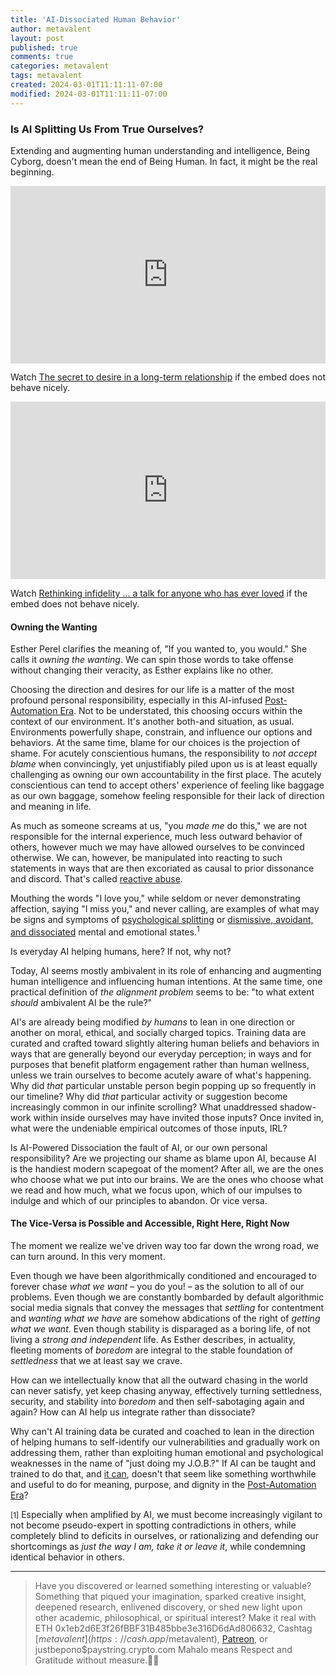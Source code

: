 ```yaml
---
title: 'AI-Dissociated Human Behavior'
author: metavalent
layout: post
published: true
comments: true
categories: metavalent
tags: metavalent
created: 2024-03-01T11:11:11-07:00
modified: 2024-03-01T11:11:11-07:00
---
```


### Is AI Splitting Us From True Ourselves?

Extending and augmenting human understanding and intelligence, Being Cyborg, doesn't mean the end of Being Human. In fact, it might be the real beginning.

<div style="max-width:854px"><div style="position:relative;height:0;padding-bottom:56.25%"><iframe src="https://embed.ted.com/talks/lang/en/esther_perel_the_secret_to_desire_in_a_long_term_relationship"loading="lazy" width="854" height="480" style="position:absolute;left:0;top:0;width:100%;height:100%" frameborder="0" scrolling="no" allowfullscreen></iframe></div></div>

Watch [The secret to desire in a long-term relationship](https://www.ted.com/talks/esther_perel_the_secret_to_desire_in_a_long_term_relationship) if the embed does not behave nicely.

<div style="max-width:854px"><div style="position:relative;height:0;padding-bottom:56.25%"><iframe src="https://embed.ted.com/talks/lang/en/esther_perel_rethinking_infidelity_a_talk_for_anyone_who_has_ever_loved"loading="lazy" width="854" height="480" style="position:absolute;left:0;top:0;width:100%;height:100%" frameborder="0" scrolling="no" allowfullscreen></iframe></div></div>

Watch [Rethinking infidelity ... a talk for anyone who has ever loved](https://www.ted.com/talks/esther_perel_rethinking_infidelity_a_talk_for_anyone_who_has_ever_loved) if the embed does not behave nicely.

#### Owning the Wanting

Esther Perel clarifies the meaning of, "If you wanted to, you would." She calls it *owning the wanting*. We can spin those words to take offense without changing their veracity, as Esther explains like no other.

Choosing the direction and desires for our life is a matter of the most profound personal responsibility, especially in this AI-infused [Post-Automation Era](https://postautomationera.com/). Not to be understated, this choosing occurs within the context of our environment. It's another both-and situation, as usual. Environments powerfully shape, constrain, and influence our options and behaviors. At the same time, blame for our choices is the projection of shame. For acutely conscientious humans, the responsibility to *not accept blame* when convincingly, yet unjustifiably piled upon us is at least equally challenging as owning our own accountability in the first place. The acutely conscientious can tend to accept others' experience of feeling like baggage as our own baggage, somehow feeling responsible for their lack of direction and meaning in life.

As much as someone screams at us, "you *made me* do this," we are not responsible for the internal experience, much less outward behavior of others, however much we may have allowed ourselves to be convinced otherwise. We can, however, be manipulated into reacting to such statements in ways that are then excoriated as causal to prior dissonance and discord. That's called [reactive abuse](https://duckduckgo.com/?q=reactive+abuse).

Mouthing the words "I love you," while seldom or never demonstrating affection, saying "I miss you," and never calling, are examples of what may be signs and symptoms of [psychological splitting](https://duckduckgo.com/?q=psychological+splitting) or [dismissive, avoidant, and dissociated](https://duckduckgo.com/?q=dismissive%2C+avoidant%2C+and+dissociated) mental and emotional states.<sup>1</sup>

Is everyday AI helping humans, here? If not, why not?

Today, AI seems mostly ambivalent in its role of enhancing and augmenting human intelligence and influencing human intentions. At the same time, one practical definition of *the alignment problem* seems to be: "to what extent *should* ambivalent AI be the rule?"

AI's are already being modified *by humans* to lean in one direction or another on moral, ethical, and socially charged topics. Training data are curated and crafted toward slightly altering human beliefs and behaviors in ways that are generally beyond our everyday perception; in ways and for purposes that benefit platform engagement rather than human wellness, unless we train ourselves to become acutely aware of what's happening. Why did *that* particular unstable person begin popping up so frequently in our timeline? Why did *that* particular activity or suggestion become increasingly common in our infinite scrolling? What unaddressed shadow-work within inside ourselves may have invited those inputs? Once invited in, what were the undeniable empirical outcomes of those inputs, IRL?

Is AI-Powered Dissociation the fault of AI, or our own personal responsibility? Are we projecting our shame as blame upon AI, because AI is the handiest modern scapegoat of the moment? After all, we are the ones who choose what we put into our brains. We are the ones who choose what we read and how much, what we focus upon, which of our impulses to indulge and which of our principles to abandon. Or vice versa.

#### The Vice-Versa is Possible and Accessible, Right Here, Right Now

The moment we realize we've driven way too far down the wrong road, we can turn around. In this very moment.

Even though we have been algorithmically conditioned and encouraged to forever chase *what we want* &ndash; you do you! &ndash; as the solution to all of our problems. Even though we are constantly bombarded by default algorithmic social media signals that convey the messages that *settling* for contentment and *wanting what we have* are somehow abdications of the right of *getting what we want*. Even though stability is disparaged as a boring life, of not living a *strong and independent* life. As Esther describes, in actuality, fleeting moments of *boredom* are integral to the stable foundation of *settledness* that we at least say we crave.

How can we intellectually know that all the outward chasing in the world can never satisfy, yet keep chasing anyway, effectively turning settledness, security, and stability into *boredom* and then self-sabotaging again and again? How can AI help us integrate rather than dissociate?

Why can't AI training data be curated and coached to lean in the direction of helping humans to self-identify our vulnerabilities and gradually work on addressing them, rather than exploiting human emotional and psychological weaknesses in the name of "just doing my J.O.B.?" If AI can be taught and trained to do that, and [it can](https://metavalent.com/metavalent/2024/03/01/08-08-08-Individuated-Collective-Intelligence.html), doesn't that seem like something worthwhile and useful to do for meaning, purpose, and dignity in the [Post-Automation Era](https://postautomationera.com/)?

<small>[1]</small> Especially when amplified by AI, we must become increasingly vigilant to not become pseudo-expert in spotting contradictions in others, while completely blind to deficits in ourselves, or rationalizing and defending our shortcomings as *just the way I am, take it or leave it*, while condemning identical behavior in others.

---
> Have you discovered or learned something interesting or valuable? Something that piqued your imagination, sparked creative insight, deepened research, enlivened discovery, or shed new light upon other academic, philosophical, or spiritual interest? Make it real with ETH 0x1eb2d6E3f26fBBF31B485bbe3e316D6dAd806632, Cashtag [$metavalent](https://cash.app/$metavalent), [Patreon](https://patreon.com/metavalent), or justbepono$paystring.crypto.com Mahalo means Respect and Gratitude without measure.🙏🏼
